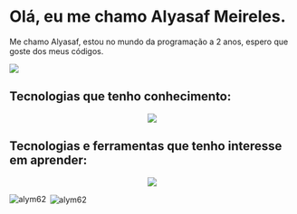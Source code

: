 # Olá, eu me chamo Alyasaf Meireles.

Me chamo Alyasaf, estou no mundo da programação a 2 anos, espero que goste dos meus códigos.

<a href="https://www.linkedin.com/in/alyasaf/">
 <img src="https://skillicons.dev/icons?i=linkedin">
</a>


## Tecnologias que tenho conhecimento:
<p align="center">
  <a href="https://skillicons.dev">
    <img src="https://skillicons.dev/icons?i=git,java,spring,js,nodejs,ts,nestjs,react,angular,tailwind,prisma,mysql,postgres,docker,&perline=6" />
  </a>
</p>


## Tecnologias e ferramentas que tenho interesse em aprender:
<p align="center">
  <a href="https://skillicons.dev">
    <img src="https://skillicons.dev/icons?i=kafka,mongodb,go,rabbitmq" />
  </a>
</p>

<p><img align="left" src="https://github-readme-stats.vercel.app/api/top-langs?username=alym62&show_icons=true&locale=en&layout=compact" alt="alym62" /></p>

<p>&nbsp;<img align="center" src="https://github-readme-stats.vercel.app/api?username=alym62&show_icons=true&locale=en" alt="alym62" /></p>



